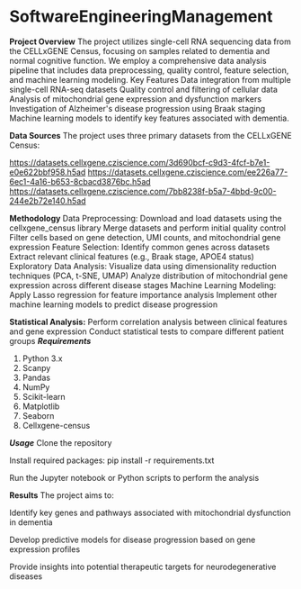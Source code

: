 # SoftwareEngineeringManagement
**Project Overview**
The project utilizes single-cell RNA sequencing data from the CELLxGENE Census, focusing on samples related to dementia and normal cognitive function. We employ a comprehensive data analysis pipeline that includes data preprocessing, quality control, feature selection, and machine learning modeling.
Key Features
Data integration from multiple single-cell RNA-seq datasets
Quality control and filtering of cellular data
Analysis of mitochondrial gene expression and dysfunction markers
Investigation of Alzheimer's disease progression using Braak staging
Machine learning models to identify key features associated with dementia.

**Data Sources**
The project uses three primary datasets from the CELLxGENE Census:

https://datasets.cellxgene.cziscience.com/3d690bcf-c9d3-4fcf-b7e1-e0e622bbf958.h5ad
https://datasets.cellxgene.cziscience.com/ee226a77-6ec1-4a16-b653-8cbacd3876bc.h5ad
https://datasets.cellxgene.cziscience.com/7bb8238f-b5a7-4bbd-9c00-244e2b72e140.h5ad

**Methodology**
Data Preprocessing:
Download and load datasets using the cellxgene_census library
Merge datasets and perform initial quality control
Filter cells based on gene detection, UMI counts, and mitochondrial gene expression
Feature Selection:
Identify common genes across datasets
Extract relevant clinical features (e.g., Braak stage, APOE4 status)
Exploratory Data Analysis:
Visualize data using dimensionality reduction techniques (PCA, t-SNE, UMAP)
Analyze distribution of mitochondrial gene expression across different disease stages
Machine Learning Modeling:
Apply Lasso regression for feature importance analysis
Implement other machine learning models to predict disease progression

**Statistical Analysis:**
Perform correlation analysis between clinical features and gene expression
Conduct statistical tests to compare different patient groups
***Requirements***
1. Python 3.x
2. Scanpy
3. Pandas
4. NumPy
5. Scikit-learn
6. Matplotlib
7. Seaborn
8. Cellxgene-census

***Usage***
Clone the repository

Install required packages: pip install -r requirements.txt

Run the Jupyter notebook or Python scripts to perform the analysis

**Results**
The project aims to:

Identify key genes and pathways associated with mitochondrial dysfunction in dementia

Develop predictive models for disease progression based on gene expression profiles

Provide insights into potential therapeutic targets for neurodegenerative diseases
